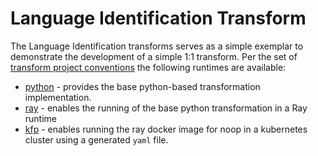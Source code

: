 # Language Identification Transform 
The Language Identification transforms serves as a simple exemplar to demonstrate the development
of a simple 1:1 transform.  Per the set of 
[transform project conventions](../../README.md#transform-project-conventions)
the following runtimes are available:

* [python](python/README.md) - provides the base python-based transformation 
implementation.
* [ray](ray/README.md) - enables the running of the base python transformation
in a Ray runtime
* [kfp](kfp_ray/README.md) - enables running the ray docker image for
noop in a kubernetes cluster using a generated `yaml` file.
